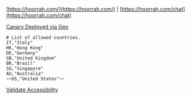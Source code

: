 
[https://hoorrah.com/](https://hoorrah.com/) | [https://hoorrah.com/chat](https://hoorrah.com/chat)

[Canary Deployed via Geo](http://nginx.org/en/docs/http/ngx_http_geo_module.html)

```ssh
# List of allowed countries.
IT,"Italy"
HK,"Hong Kong"
DE,"Germany"
GB,"United Kingdom"
BR,"Brazil"
SG,"Singapore"
AU,"Australia"
~~US,"United States"~~
```

[Validate Accessibility](https://geopeeker.com/fetch/?url=https://hoorrah.com/)
